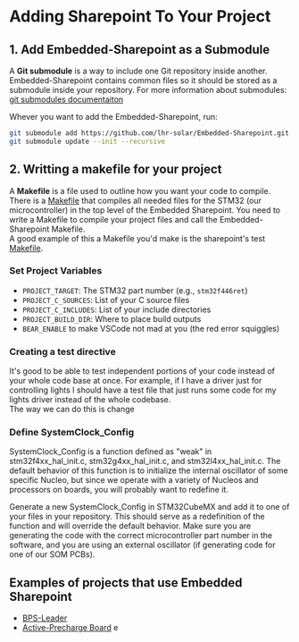 # Adding Sharepoint To Your Project

## 1. Add Embedded-Sharepoint as a Submodule
A **Git submodule** is a way to include one Git repository inside another. 
Embedded-Sharepoint contains common files so it should be stored as a submodule inside your repository.
For more information about submodules: [git submodules documentaiton](https://github.blog/open-source/git/working-with-submodules/)

Whever you want to add the Embedded-Sharepoint, run: 
```sh
git submodule add https://github.com/lhr-solar/Embedded-Sharepoint.git
git submodule update --init --recursive
```

## 2. Writting a makefile for your project
A **Makefile** is a file used to outline how you want your code to compile. There is a [Makefile](https://github.com/lhr-solar/Embedded-Sharepoint/blob/main/Makefile) that compiles all needed files for the STM32 (our microcontroller) in the top level of the Embedded Sharepoint. You need to write a Makefile to compile your project files and call the Embedded-Sharepoint Makefile.   
A good example of this a Makefile you'd make is the sharepoint's test [Makefile](https://github.com/lhr-solar/Embedded-Sharepoint/blob/main/test/Makefile).  


### Set Project Variables
* `PROJECT_TARGET`: The STM32 part number (e.g., `stm32f446ret`)
* `PROJECT_C_SOURCES`: List of your C source files
* `PROJECT_C_INCLUDES`: List of your include directories
* `PROJECT_BUILD_DIR`: Where to place build outputs
* `BEAR_ENABLE` to make VSCode not mad at you (the red error squiggles)


### Creating a test directive
It's good to be able to test independent portions of your code instead of your whole code base at once. For example, if I have a driver just for controlling lights I should have a test file that just runs some code for my lights driver instead of the whole codebase.  
The way we can do this is change   


### Define SystemClock_Config
SystemClock_Config is a function defined as "weak" in stm32f4xx_hal_init.c, stm32g4xx_hal_init.c, and stm32l4xx_hal_init.c. The default behavior of this function is to initialize the internal oscillator of some specific Nucleo, but since we operate with a variety of Nucleos and processors on boards, you will probably want to redefine it.

Generate a new SystemClock_Config in STM32CubeMX and add it to one of your files in your repository. This should serve as a redefinition of the function and will override the default behavior. Make sure you are generating the code with the correct microcontroller part number in the software, and you are using an external oscillator (if generating code for one of our SOM PCBs).

## Examples of projects that use Embedded Sharepoint
* [BPS-Leader](https://github.com/lhr-solar/BPS-Leader)
* [Active-Precharge Board](https://github.com/lhr-solar/Active-Precharge-Board#)                                                                                                                                                     e
